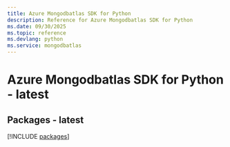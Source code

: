 ```yaml
---
title: Azure Mongodbatlas SDK for Python
description: Reference for Azure Mongodbatlas SDK for Python
ms.date: 09/30/2025
ms.topic: reference
ms.devlang: python
ms.service: mongodbatlas
---
```

# Azure Mongodbatlas SDK for Python - latest
## Packages - latest
[!INCLUDE [packages](mongodbatlas-index.md)]